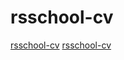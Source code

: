 # rsschool-cv
[rsschool-cv](https://ikzsl.github.io/rsschool-cv/cv)
[rsschool-cv](https://ikzsl.github.io/rsschool-cv/)